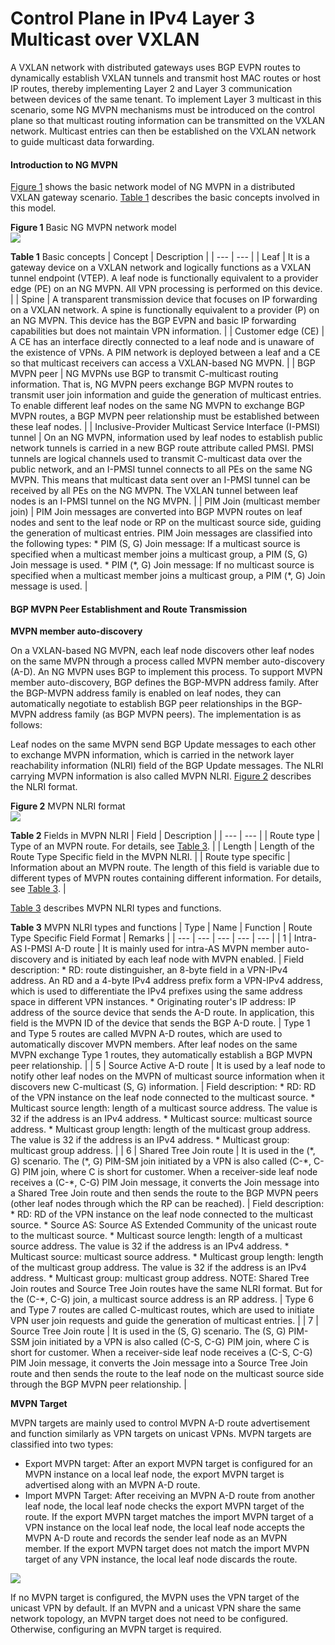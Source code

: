 Control Plane in IPv4 Layer 3 Multicast over VXLAN
==================================================

A VXLAN network with distributed gateways uses BGP EVPN routes to dynamically establish VXLAN tunnels and transmit host MAC routes or host IP routes, thereby implementing Layer 2 and Layer 3 communication between devices of the same tenant. To implement Layer 3 multicast in this scenario, some NG MVPN mechanisms must be introduced on the control plane so that multicast routing information can be transmitted on the VXLAN network. Multicast entries can then be established on the VXLAN network to guide multicast data forwarding.

#### Introduction to NG MVPN

[Figure 1](#EN-US_CONCEPT_0000001182173007__fig_dc_vrp_mc-over-vxlan_feature_000601) shows the basic network model of NG MVPN in a distributed VXLAN gateway scenario. [Table 1](#EN-US_CONCEPT_0000001182173007__table_01) describes the basic concepts involved in this model.

**Figure 1** Basic NG MVPN network model  
![](figure/en-us_image_0000001182465323.png)

**Table 1** Basic concepts
| Concept | Description |
| --- | --- |
| Leaf | It is a gateway device on a VXLAN network and logically functions as a VXLAN tunnel endpoint (VTEP). A leaf node is functionally equivalent to a provider edge (PE) on an NG MVPN. All VPN processing is performed on this device. |
| Spine | A transparent transmission device that focuses on IP forwarding on a VXLAN network. A spine is functionally equivalent to a provider (P) on an NG MVPN. This device has the BGP EVPN and basic IP forwarding capabilities but does not maintain VPN information. |
| Customer edge (CE) | A CE has an interface directly connected to a leaf node and is unaware of the existence of VPNs. A PIM network is deployed between a leaf and a CE so that multicast receivers can access a VXLAN-based NG MVPN. |
| BGP MVPN peer | NG MVPNs use BGP to transmit C-multicast routing information. That is, NG MVPN peers exchange BGP MVPN routes to transmit user join information and guide the generation of multicast entries. To enable different leaf nodes on the same NG MVPN to exchange BGP MVPN routes, a BGP MVPN peer relationship must be established between these leaf nodes. |
| Inclusive-Provider Multicast Service Interface (I-PMSI) tunnel | On an NG MVPN, information used by leaf nodes to establish public network tunnels is carried in a new BGP route attribute called PMSI. PMSI tunnels are logical channels used to transmit C-multicast data over the public network, and an I-PMSI tunnel connects to all PEs on the same NG MVPN. This means that multicast data sent over an I-PMSI tunnel can be received by all PEs on the NG MVPN.  The VXLAN tunnel between leaf nodes is an I-PMSI tunnel on the NG MVPN. |
| PIM Join (multicast member join) | PIM Join messages are converted into BGP MVPN routes on leaf nodes and sent to the leaf node or RP on the multicast source side, guiding the generation of multicast entries. PIM Join messages are classified into the following types:   * PIM (S, G) Join message: If a multicast source is specified when a multicast member joins a multicast group, a PIM (S, G) Join message is used. * PIM (\*, G) Join message: If no multicast source is specified when a multicast member joins a multicast group, a PIM (\*, G) Join message is used. |



#### BGP MVPN Peer Establishment and Route Transmission

**MVPN member auto-discovery**

On a VXLAN-based NG MVPN, each leaf node discovers other leaf nodes on the same MVPN through a process called MVPN member auto-discovery (A-D). An NG MVPN uses BGP to implement this process. To support MVPN member auto-discovery, BGP defines the BGP-MVPN address family. After the BGP-MVPN address family is enabled on leaf nodes, they can automatically negotiate to establish BGP peer relationships in the BGP-MVPN address family (as BGP MVPN peers). The implementation is as follows:

Leaf nodes on the same MVPN send BGP Update messages to each other to exchange MVPN information, which is carried in the network layer reachability information (NLRI) field of the BGP Update messages. The NLRI carrying MVPN information is also called MVPN NLRI. [Figure 2](#EN-US_CONCEPT_0000001182173007__fig_dc_vrp_mc-over-vxlan_feature_000602) describes the NLRI format.

**Figure 2** MVPN NLRI format  
![](figure/en-us_image_0000001136066038.png)

**Table 2** Fields in MVPN NLRI
| Field | Description |
| --- | --- |
| Route type | Type of an MVPN route. For details, see [Table 3](#EN-US_CONCEPT_0000001182173007__table_03). |
| Length | Length of the Route Type Specific field in the MVPN NLRI. |
| Route type specific | Information about an MVPN route. The length of this field is variable due to different types of MVPN routes containing different information. For details, see [Table 3](#EN-US_CONCEPT_0000001182173007__table_03). |

[Table 3](#EN-US_CONCEPT_0000001182173007__table_03) describes MVPN NLRI types and functions.

**Table 3** MVPN NLRI types and functions
| Type | Name | Function | Route Type Specific Field Format | Remarks |
| --- | --- | --- | --- | --- |
| 1 | Intra-AS I-PMSI A-D route | It is mainly used for intra-AS MVPN member auto-discovery and is initiated by each leaf node with MVPN enabled. | Field description:   * RD: route distinguisher, an 8-byte field in a VPN-IPv4 address. An RD and a 4-byte IPv4 address prefix form a VPN-IPv4 address, which is used to differentiate the IPv4 prefixes using the same address space in different VPN instances. * Originating router's IP address: IP address of the source device that sends the A-D route. In application, this field is the MVPN ID of the device that sends the BGP A-D route. | Type 1 and Type 5 routes are called MVPN A-D routes, which are used to automatically discover MVPN members. After leaf nodes on the same MVPN exchange Type 1 routes, they automatically establish a BGP MVPN peer relationship. |
| 5 | Source Active A-D route | It is used by a leaf node to notify other leaf nodes on the MVPN of multicast source information when it discovers new C-multicast (S, G) information. | Field description:   * RD: RD of the VPN instance on the leaf node connected to the multicast source. * Multicast source length: length of a multicast source address. The value is 32 if the address is an IPv4 address. * Multicast source: multicast source address. * Multicast group length: length of the multicast group address. The value is 32 if the address is an IPv4 address. * Multicast group: multicast group address. |
| 6 | Shared Tree Join route | It is used in the (\*, G) scenario. The (\*, G) PIM-SM join initiated by a VPN is also called (C-\*, C-G) PIM join, where C is short for customer.  When a receiver-side leaf node receives a (C-\*, C-G) PIM Join message, it converts the Join message into a Shared Tree Join route and then sends the route to the BGP MVPN peers (other leaf nodes through which the RP can be reached). | Field description:   * RD: RD of the VPN instance on the leaf node connected to the multicast source. * Source AS: Source AS Extended Community of the unicast route to the multicast source. * Multicast source length: length of a multicast source address. The value is 32 if the address is an IPv4 address. * Multicast source: multicast source address. * Multicast group length: length of the multicast group address. The value is 32 if the address is an IPv4 address. * Multicast group: multicast group address.   NOTE:  Shared Tree Join routes and Source Tree Join routes have the same NLRI format. But for the (C-\*, C-G) join, a multicast source address is an RP address. | Type 6 and Type 7 routes are called C-multicast routes, which are used to initiate VPN user join requests and guide the generation of multicast entries. |
| 7 | Source Tree Join route | It is used in the (S, G) scenario. The (S, G) PIM-SSM join initiated by a VPN is also called (C-S, C-G) PIM join, where C is short for customer.  When a receiver-side leaf node receives a (C-S, C-G) PIM Join message, it converts the Join message into a Source Tree Join route and then sends the route to the leaf node on the multicast source side through the BGP MVPN peer relationship. |

**MVPN Target**

MVPN targets are mainly used to control MVPN A-D route advertisement and function similarly as VPN targets on unicast VPNs. MVPN targets are classified into two types:

* Export MVPN target: After an export MVPN target is configured for an MVPN instance on a local leaf node, the export MVPN target is advertised along with an MVPN A-D route.
* Import MVPN Target: After receiving an MVPN A-D route from another leaf node, the local leaf node checks the export MVPN target of the route. If the export MVPN target matches the import MVPN target of a VPN instance on the local leaf node, the local leaf node accepts the MVPN A-D route and records the sender leaf node as an MVPN member. If the export MVPN target does not match the import MVPN target of any VPN instance, the local leaf node discards the route.

![](public_sys-resources/note_3.0-en-us.png) 

If no MVPN target is configured, the MVPN uses the VPN target of the unicast VPN by default. If an MVPN and a unicast VPN share the same network topology, an MVPN target does not need to be configured. Otherwise, configuring an MVPN target is required.